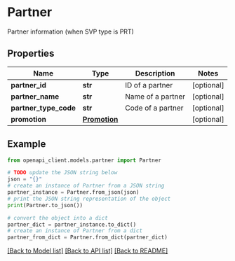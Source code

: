 # Partner

Partner information (when SVP type is PRT)

## Properties

Name | Type | Description | Notes
------------ | ------------- | ------------- | -------------
**partner_id** | **str** | ID of a partner | [optional] 
**partner_name** | **str** | Name of a partner | [optional] 
**partner_type_code** | **str** | Code of a partner | [optional] 
**promotion** | [**Promotion**](Promotion.md) |  | [optional] 

## Example

```python
from openapi_client.models.partner import Partner

# TODO update the JSON string below
json = "{}"
# create an instance of Partner from a JSON string
partner_instance = Partner.from_json(json)
# print the JSON string representation of the object
print(Partner.to_json())

# convert the object into a dict
partner_dict = partner_instance.to_dict()
# create an instance of Partner from a dict
partner_from_dict = Partner.from_dict(partner_dict)
```
[[Back to Model list]](../README.md#documentation-for-models) [[Back to API list]](../README.md#documentation-for-api-endpoints) [[Back to README]](../README.md)


